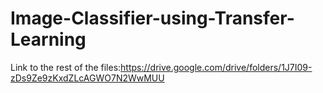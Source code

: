 # Image-Classifier-using-Transfer-Learning
Link to the rest of the files:https://drive.google.com/drive/folders/1J7I09-zDs9Ze9zKxdZLcAGWO7N2WwMUU

